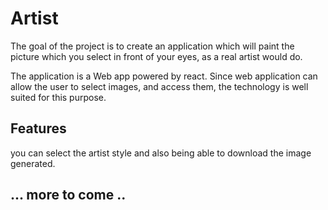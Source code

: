
# Artist

The goal of the project is to create an application which will paint the picture which you select in front of your eyes, as a real artist would do.

The application is a Web app powered by react. Since web application can allow the user to select images, and access them, the technology is well suited  for this purpose.

## Features
you can select the artist style and also being able to download the image generated.

## ... more to come ..
